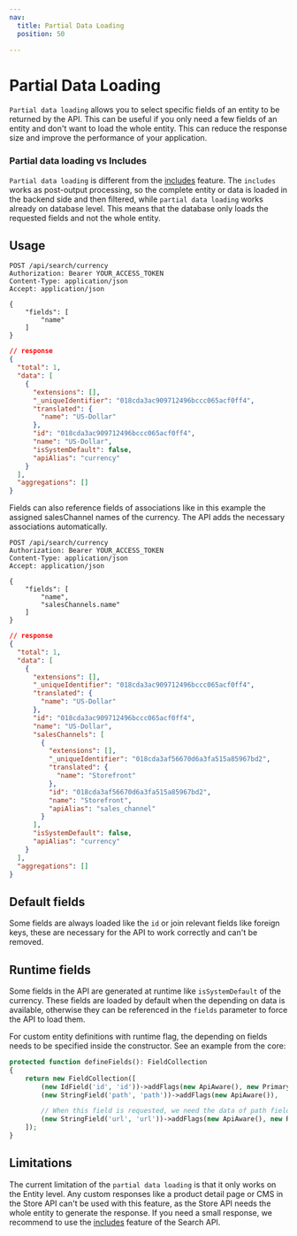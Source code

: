 ```yaml
---
nav:
  title: Partial Data Loading
  position: 50

---
```


# Partial Data Loading

`Partial data loading` allows you to select specific fields of an entity to be returned by the API. This can be useful if you only need a few fields of an entity and don't want to load the whole entity. This can reduce the response size and improve the performance of your application.

### Partial data loading vs Includes

`Partial data loading` is different from the [includes](./search-criteria.md#includes-apialias) feature. The `includes` works as post-output processing, so the complete entity or data is loaded in the backend side and then filtered, while `partial data loading` works already on database level. This means that the database only loads the requested fields and not the whole entity.

## Usage

```http
POST /api/search/currency
Authorization: Bearer YOUR_ACCESS_TOKEN
Content-Type: application/json
Accept: application/json

{
    "fields": [
        "name"
    ]
}
```

```json
// response
{
  "total": 1,
  "data": [
    {
      "extensions": [],
      "_uniqueIdentifier": "018cda3ac909712496bccc065acf0ff4",
      "translated": {
        "name": "US-Dollar"
      },
      "id": "018cda3ac909712496bccc065acf0ff4",
      "name": "US-Dollar",
      "isSystemDefault": false,
      "apiAlias": "currency"
    }
  ],
  "aggregations": []
}
```

Fields can also reference fields of associations like in this example the assigned salesChannel names of the currency. The API adds the necessary associations automatically.

```http
POST /api/search/currency
Authorization: Bearer YOUR_ACCESS_TOKEN
Content-Type: application/json
Accept: application/json

{
    "fields": [
        "name",
        "salesChannels.name"
    ]
}
```

```json
// response
{
  "total": 1,
  "data": [
    {
      "extensions": [],
      "_uniqueIdentifier": "018cda3ac909712496bccc065acf0ff4",
      "translated": {
        "name": "US-Dollar"
      },
      "id": "018cda3ac909712496bccc065acf0ff4",
      "name": "US-Dollar",
      "salesChannels": [
        {
          "extensions": [],
          "_uniqueIdentifier": "018cda3af56670d6a3fa515a85967bd2",
          "translated": {
            "name": "Storefront"
          },
          "id": "018cda3af56670d6a3fa515a85967bd2",
          "name": "Storefront",
          "apiAlias": "sales_channel"
        }
      ],
      "isSystemDefault": false,
      "apiAlias": "currency"
    }
  ],
  "aggregations": []
}
```

## Default fields

Some fields are always loaded like the `id` or join relevant fields like foreign keys, these are necessary for the API to work correctly and can't be removed.

## Runtime fields

Some fields in the API are generated at runtime like `isSystemDefault` of the currency. These fields are loaded by default when the depending on data is available, otherwise they can be referenced in the `fields` parameter to force the API to load them.

For custom entity definitions with runtime flag, the depending on fields needs to be specified inside the constructor. See an example from the core:

```php
protected function defineFields(): FieldCollection
{
    return new FieldCollection([
        (new IdField('id', 'id'))->addFlags(new ApiAware(), new PrimaryKey(), new Required()),
        (new StringField('path', 'path'))->addFlags(new ApiAware()),

        // When this field is requested, we need the data of path field to generate the url
        (new StringField('url', 'url'))->addFlags(new ApiAware(), new Runtime(['path'])),
    ]);
}
```

## Limitations

The current limitation of the `partial data loading` is that it only works on the Entity level. Any custom responses like a product detail page or CMS in the Store API can't be used with this feature, as the Store API needs the whole entity to generate the response. If you need a small response, we recommend to use the [includes](./search-criteria.md#includes-apialias) feature of the Search API.
